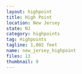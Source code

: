 ```yaml
---
layout: highpoint
title: High Point
location: New Jersey
state: NJ
category: highpoints
tag: Highpoints
tagline: 1,802 feet
name: new_jersey_highpoint
files: 13
thumbnail: 9
---
```

